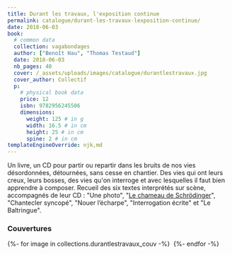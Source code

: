 ```yaml
---
title: Durant les travaux, l'exposition continue
permalink: catalogue/durant-les-travaux-lexposition-continue/
date: 2018-06-03
book:
  # common data
  collection: vagabondages
  author: ["Benoît Hau", "Thomas Testaud"]
  date: 2018-06-03
  nb_pages: 40
  cover: /_assets/uploads/images/catalogue/durantlestravaux.jpg
  cover_author: Collectif
  p:
    # physical book data
    price: 12
    isbn: 9782956245506
    dimensions:
      weight: 125 # in g
      width: 16.5 # in cm
      height: 25 # in cm
      spine: 2 # in cm
templateEngineOverride: njk,md
---
```

Un livre, un CD pour partir ou repartir dans les bruits de nos vies désordonnées, détournées, sans cesse en chantier. Des vies qui ont leurs creux, leurs bosses, des vies qu'on interroge et avec lesquelles il faut bien apprendre à composer. Recueil des six textes interprétés sur scène, accompagnés de leur CD : "Une photo", "<a href="https://www.youtube.com/watch?v=sYgCkEBL8F8" target="_blank" title="Vidéo du texte lu par l'auteur sur Youtube">Le chameau de Schrödinger</a>", "Chantecler syncopé", "Nouer l’écharpe", "Interrogation écrite" et "Le Baltringue".

<!-- more -->

### Couvertures
<div class="galerie">
    {%- for image in collections.durantlestravaux_couv -%}
        <img src="/{{ image }}" alt="">
    {%- endfor -%}
</div>